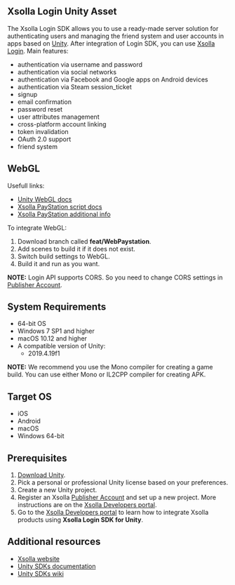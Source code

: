 ## Xsolla Login Unity Asset

The Xsolla Login SDK allows you to use a ready-made server solution for authenticating users and managing the friend system and user accounts in apps based on [Unity](https://unity.com/).
After integration of Login SDK, you can use  [Xsolla Login](https://developers.xsolla.com/doc/login/). Main features:

*   authentication via username and password
*   authentication via social networks
*   authentication via Facebook and Google apps on Android devices
*   authentication via Steam session_ticket
*   signup
*   email confirmation
*   password reset
*   user attributes management
*   cross-platform account linking
*   token invalidation
*   OAuth 2.0 support
*   friend system 

## WebGL
Usefull links:
* [Unity WebGL docs](https://docs.unity3d.com/Manual/webgl-interactingwithbrowserscripting.html)
* [Xsolla PayStation script docs](https://developers.xsolla.com/doc/pay-station/integration-guide/open-payment-ui/#pay_station_guide_pay_station_embed)
* [Xsolla PayStation additional info](https://developers.xsolla.com/doc/pay-station/features/paystation-analytics/#pay_station_features_analytics_ps_events)

To integrate WebGL:
1. Download branch called **feat/WebPaystation**.
2. Add scenes to build it if it does not exist.
3. Switch build settings to WebGL.
4. Build it and run as you want.


**NOTE:** Login API supports CORS. So you need to change CORS settings in [Publisher Account](https://publisher.xsolla.com/signup?store_type=sdk).

## System Requirements

* 64-bit OS
* Windows 7 SP1 and higher
* macOS 10.12 and higher
* A compatible version of Unity:
	* 2019.4.19f1

**NOTE:** We recommend you use the Mono compiler for creating a game build. You can use either Mono or IL2CPP compiler for creating APK.

## Target OS
* iOS
* Android
* macOS
* Windows 64-bit

## Prerequisites

1. [Download Unity](https://store.unity.com/download).
2. Pick a personal or professional Unity license based on your preferences.
3. Create a new Unity project.
4. Register an Xsolla [Publisher Account](https://publisher.xsolla.com/signup?store_type=sdk) and set up a new project. More instructions are on the [Xsolla Developers portal](https://developers.xsolla.com/sdk/game-engines/unity/#unity_sdk_use_xsolla_servers_prerequisites).
5. Go to the [Xsolla Developers portal](https://developers.xsolla.com/sdk/game-engines/unity/#unity_sdk_use_xsolla_servers_login_unity_sdk_integration) to learn how to integrate Xsolla products using  **Xsolla Login SDK for Unity**. 

## Additional resources
* [Xsolla website](http://xsolla.com/)
* [Unity SDKs documentation](https://developers.xsolla.com/sdk/game-engines/unity/)
* [Unity SDKs wiki](https://github.com/xsolla/login-unity-sdk/wiki/)